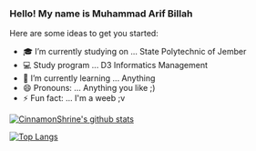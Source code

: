 ### Hello! My name is Muhammad Arif Billah

Here are some ideas to get you started:

- 🎓 I’m currently studying on ... State Polytechnic of Jember
- 💻 Study program ... D3 Informatics Management
- 🌱 I’m currently learning ... Anything
- 😄 Pronouns: ... Anything you like ;)
- ⚡ Fun fact: ... I'm a weeb ;v

[![CinnamonShrine's github stats](https://github-readme-stats.vercel.app/api?username=CinnamonShrine&theme=react)](https://github.com/anuraghazra/github-readme-stats)

[![Top Langs](https://github-readme-stats.vercel.app/api/top-langs/?username=CinnamonShrine&theme=react&layout=compact)](https://github.com/KeepSOBP?tab=repositories)
